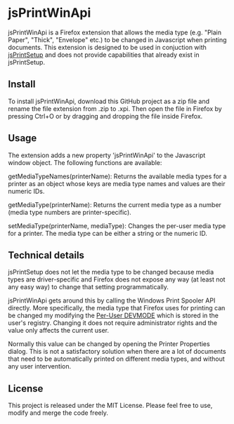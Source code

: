 jsPrintWinApi
=============

jsPrintWinApi is a Firefox extension that allows the media type (e.g. "Plain Paper", "Thick", "Envelope" etc.) to be changed in Javascript when printing documents. This extension is designed to be used in conjuction with [jsPrintSetup](http://jsprintsetup.mozdev.org/reference.html) and does not provide capabilities that already exist in jsPrintSetup.

Install
-------------

To install jsPrintWinApi, download this GitHub project as a zip file and rename the file extension from .zip to .xpi. Then open the file in Firefox by pressing Ctrl+O or by dragging and dropping the file inside Firefox.

Usage
-------------

The extension adds a new property 'jsPrintWinApi' to the Javascript window object. The following functions are available:

getMediaTypeNames(printerName):
	Returns the available media types for a printer as an object whose keys are media type names and values are their numeric IDs.  

getMediaType(printerName):
	Returns the current media type as a number (media type numbers are printer-specific).

setMediaType(printerName, mediaType):
	Changes the per-user media type for a printer. The media type can be either a string or the numeric ID.	
	
Technical details
-----------------

jsPrintSetup does not let the media type to be changed because media types are driver-specific and Firefox does not expose any way (at least not any easy way) to change that setting programmatically.

jsPrintWinApi gets around this by calling the Windows Print Spooler API directly.  More specifically, the media type that Firefox uses for printing can be changed my modifying the [Per-User DEVMODE](https://msdn.microsoft.com/en-us/library/windows/desktop/dd162798%28v=vs.85%29.aspx) which is stored in the user's registry. Changing it does not require administrator rights and the value only affects the current user.

Normally this value can be changed by opening the Printer Properties dialog. This is not a satisfactory solution when there are a lot of documents that need to be automatically printed on different media types, and without any user intervention.

License
-----------------

This project is released under the MIT License. Please feel free to use, modify and merge the code freely.
